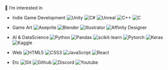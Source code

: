 🌱 I’m interested in

- Indie Game Development
![Unity](https://img.shields.io/badge/Unity-000000?sytle=flat-square&logo=Unity&logoColor=white)
![C#](https://img.shields.io/badge/CSharp-239120?sytle=flat-square&logo=Unity&logoColor=white)
![Unreal](https://img.shields.io/badge/UnrealEngine-0E1128?sytle=flat-square&logo=Unity&logoColor=white)
![C++](https://img.shields.io/badge/C++-00599C?sytle=flat-square&logo=Unity&logoColor=white)
![C](https://img.shields.io/badge/C-A8B9CC?sytle=flat-square&logo=Unity&logoColor=white)

- Game Art
![Aseprite](https://img.shields.io/badge/Aseprite-7D929E?sytle=flat-square&logo=Unity&logoColor=white)
![Blender](https://img.shields.io/badge/Blender-F5792A?sytle=flat-square&logo=Unity&logoColor=white)
![Illustrator](https://img.shields.io/badge/AdobeIllustrator-FF9A00?sytle=flat-square&logo=Unity&logoColor=white)
![Affinity Designer](https://img.shields.io/badge/AffinityDesigner-1B72BE?sytle=flat-square&logo=Unity&logoColor=white)

- AI & DataScience
![Python](https://img.shields.io/badge/Python-3776AB?sytle=flat-square&logo=Unity&logoColor=white)
![Pandas](https://img.shields.io/badge/pandas-150458?sytle=flat-square&logo=Unity&logoColor=white)
![scikit-learn](https://img.shields.io/badge/scikit-learn-F7931E?sytle=flat-square&logo=Unity&logoColor=white)
![Pytorch](https://img.shields.io/badge/PyTorch-EE4C2C?sytle=flat-square&logo=Unity&logoColor=white)
![Keras](https://img.shields.io/badge/Keras-D00000?sytle=flat-square&logo=Unity&logoColor=white)
![Kaggle](https://img.shields.io/badge/Kaggle-20BEFF?sytle=flat-square&logo=Unity&logoColor=white)

- Web
![HTML5](https://img.shields.io/badge/HTML5-E34F26?sytle=flat-square&logo=Unity&logoColor=white)
![CSS3](https://img.shields.io/badge/CSS3-1572B6?sytle=flat-square&logo=Unity&logoColor=white)
![JavaScript](https://img.shields.io/badge/JavaScript-F7DF1E?sytle=flat-square&logo=Unity&logoColor=white)
![React](https://img.shields.io/badge/React-61DAFB?sytle=flat-square&logo=Unity&logoColor=white)

- Etc
![Git](https://img.shields.io/badge/Git-F05032?sytle=flat-square&logo=Unity&logoColor=white)
![Github](https://img.shields.io/badge/GitHub-181717?sytle=flat-square&logo=Unity&logoColor=white)
![Discord](https://img.shields.io/badge/Discord-61DAFB?sytle=flat-square&logo=Unity&logoColor=white)
![Youtube](https://img.shields.io/badge/YouTube-FF0000?sytle=flat-square&logo=Unity&logoColor=white)
